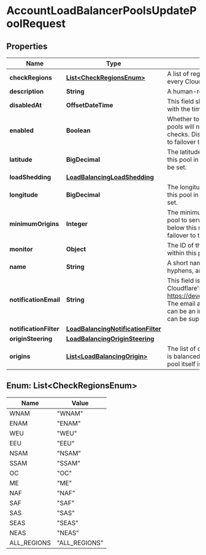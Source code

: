 

# AccountLoadBalancerPoolsUpdatePoolRequest


## Properties

| Name | Type | Description | Notes |
|------------ | ------------- | ------------- | -------------|
|**checkRegions** | [**List&lt;CheckRegionsEnum&gt;**](#List&lt;CheckRegionsEnum&gt;) | A list of regions from which to run health checks. Null means every Cloudflare data center. |  [optional] |
|**description** | **String** | A human-readable description of the pool. |  [optional] |
|**disabledAt** | **OffsetDateTime** | This field shows up only if the pool is disabled. This field is set with the time the pool was disabled at. |  [optional] [readonly] |
|**enabled** | **Boolean** | Whether to enable (the default) or disable this pool. Disabled pools will not receive traffic and are excluded from health checks. Disabling a pool will cause any load balancers using it to failover to the next pool (if any). |  [optional] |
|**latitude** | **BigDecimal** | The latitude of the data center containing the origins used in this pool in decimal degrees. If this is set, longitude must also be set. |  [optional] |
|**loadShedding** | [**LoadBalancingLoadShedding**](LoadBalancingLoadShedding.md) |  |  [optional] |
|**longitude** | **BigDecimal** | The longitude of the data center containing the origins used in this pool in decimal degrees. If this is set, latitude must also be set. |  [optional] |
|**minimumOrigins** | **Integer** | The minimum number of origins that must be healthy for this pool to serve traffic. If the number of healthy origins falls below this number, the pool will be marked unhealthy and will failover to the next available pool. |  [optional] |
|**monitor** | **Object** | The ID of the Monitor to use for checking the health of origins within this pool. |  [optional] |
|**name** | **String** | A short name (tag) for the pool. Only alphanumeric characters, hyphens, and underscores are allowed. |  |
|**notificationEmail** | **String** | This field is now deprecated. It has been moved to Cloudflare&#39;s Centralized Notification service https://developers.cloudflare.com/fundamentals/notifications/. The email address to send health status notifications to. This can be an individual mailbox or a mailing list. Multiple emails can be supplied as a comma delimited list. |  [optional] |
|**notificationFilter** | [**LoadBalancingNotificationFilter**](LoadBalancingNotificationFilter.md) |  |  [optional] |
|**originSteering** | [**LoadBalancingOriginSteering**](LoadBalancingOriginSteering.md) |  |  [optional] |
|**origins** | [**List&lt;LoadBalancingOrigin&gt;**](LoadBalancingOrigin.md) | The list of origins within this pool. Traffic directed at this pool is balanced across all currently healthy origins, provided the pool itself is healthy. |  |



## Enum: List&lt;CheckRegionsEnum&gt;

| Name | Value |
|---- | -----|
| WNAM | &quot;WNAM&quot; |
| ENAM | &quot;ENAM&quot; |
| WEU | &quot;WEU&quot; |
| EEU | &quot;EEU&quot; |
| NSAM | &quot;NSAM&quot; |
| SSAM | &quot;SSAM&quot; |
| OC | &quot;OC&quot; |
| ME | &quot;ME&quot; |
| NAF | &quot;NAF&quot; |
| SAF | &quot;SAF&quot; |
| SAS | &quot;SAS&quot; |
| SEAS | &quot;SEAS&quot; |
| NEAS | &quot;NEAS&quot; |
| ALL_REGIONS | &quot;ALL_REGIONS&quot; |



